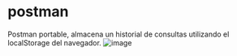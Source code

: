 # postman
Postman portable, almacena un historial de consultas utilizando el localStorage del navegador.
![image](https://user-images.githubusercontent.com/103595178/199638476-690201b6-1757-4293-a55f-f31fede23bec.png)

